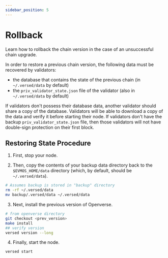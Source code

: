 ```yaml
---
sidebar_position: 5
---
```


# Rollback

Learn how to rollback the chain version in the case of an unsuccessful chain upgrade.

In order to restore a previous chain version, the following data must be recovered by validators:

- the database that contains the state of the previous chain (in `~/.versed/data` by default)
- the `priv_validator_state.json` file of the validator (also in `~/.versed/data` by default)

If validators don't possess their database data, another validator should share a copy of the database. Validators will be able to download a copy of the data and verify it before starting their node. If validators don't have the backup `priv_validator_state.json` file, then those validators will not have double-sign protection on their first block.

## Restoring State Procedure

1. First, stop your node.

2. Then, copy the contents of your backup data directory back to the `$EVMOS_HOME/data` directory (which, by default, should be `~/.versed/data`).

```bash
# Assumes backup is stored in "backup" directory
rm -rf ~/.versed/data
mv backup/.versed/data ~/.versed/data
```

3. Next, install the previous version of Openverse.

```bash
# from openverse directory
git checkout <prev_version>
make install
## verify version
versed version --long
```

4. Finally, start the node.

```bash
versed start
```